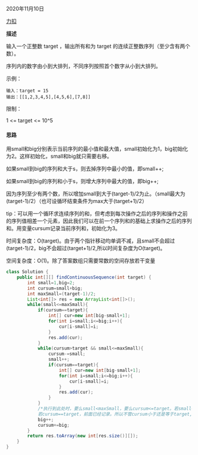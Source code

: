 2020年11月10日

[力扣](https://leetcode-cn.com/problems/he-wei-sde-lian-xu-zheng-shu-xu-lie-lcof/)

**描述**

输入一个正整数 target ，输出所有和为 target 的连续正整数序列（至少含有两个数）。

序列内的数字由小到大排列，不同序列按照首个数字从小到大排列。

示例：
```
输入：target = 15
输出：[[1,2,3,4,5],[4,5,6],[7,8]]
```
限制：

1 <= target <= 10^5

#### 思路

用small和big分别表示当前序列的最小值和最大值，small初始化为1，big初始化为2。这样初始化，small和big就只需要右移。

如果small到big的序列和大于s，则去掉序列中最小的值，即small++;

如果small到big的序列和小于s，则增大序列中最大的值，即big++;

因为序列至少有两个数，所以增加small到大于(target-1)/2为止。（small最大为(target-1)/2）（也可设循环结束条件为max大于(target+1)/2）

tip：可以用一个循环求连续序列的和，但考虑到每次操作之后的序列和操作之前的序列值相差一个元素，因此我们可以在前一个序列和的基础上求操作之后的序列和。用变量cursum记录当前序列和，初始化为3。

时间复杂度：O(target)。由于两个指针移动均单调不减，且small不会超过(target-1)/2，big不会超过(target+1)/2,所以时间复杂度为O(target)。

空间复杂度：O(1)。除了答案数组只需要常数的空间存放若干变量
```java
class Solution {
    public int[][] findContinuousSequence(int target) {
        int small=1,big=2;
        int cursum=small+big;
        int maxSmall=(target-1)/2;
        List<int[]> res = new ArrayList<int[]>();
        while(small<=maxSmall){
            if(cursum==target){
                int[] cur=new int[big-small+1];
                for(int i=small;i<=big;i++){
                    cur[i-small]=i;
                }
                res.add(cur);
            }
            while(cursum>target && small<=maxSmall){
                cursum-=small;
                small++;
                if(cursum==target){
                    int[] cur=new int[big-small+1];
                    for(int i=small;i<=big;i++){
                        cur[i-small]=i;
                    }   
                    res.add(cur);
                }
            }
            /*执行到此处时，要么small<maxSmall，要么cursum<=target。若small<maxSmall，本次循环结束就跳出循环了，
            若cursum==target，前面已经记录。所以不管cursum小于还是等于target,都增大big*/
            big++;
            cursum+=big;
        }
        return res.toArray(new int[res.size()][]);
    }
}
```
